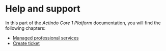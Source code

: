 # Help and support

In this part of the *Actindo Core 1 Platform* documentation, you will find the following chapters:

- [Managed professional services](./01_MPS.md)
- [Create ticket](./02_CreateTicket.md)

